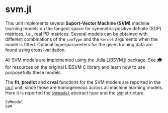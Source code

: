 # svm.jl

This unit implements several **Suport-Vector Machine (SVM)**
machine learning models on the tangent space for symmetric positive definite
(SDP) matrices, *i.e.*, real PD matrices.
Several models can be obtained with different combinations of the `svmType` and the `kernel` arguments when the model is fitted.
Optimal hyperparameters for the given training data
are found using cross-validation.

All SVM models are implemented using the Julia
[LIBSVM.jl](https://github.com/mpastell/LIBSVM.jl) package.
See [🎓](@ref) for resources on the original LIBSVM C library and learn
how to use purposefully these models.

The **fit**, **predict** and **crval** functions for the SVM models are
reported in the [cv.jl](@ref) unit, since those are homogeneous across all
machine learning models. Here it is reported the [`SVMmodel`](@ref)
abstract type and the [`SVM`](@ref) structure.

```@docs
SVMmodel
SVM
```
